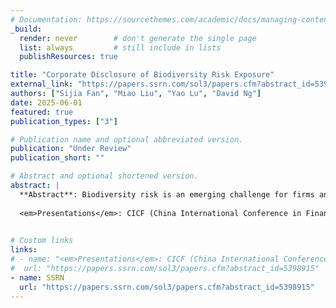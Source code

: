 ```yaml
---
# Documentation: https://sourcethemes.com/academic/docs/managing-content/
_build:
  render: never        # don't generate the single page
  list: always         # still include in lists
  publishResources: true

title: "Corporate Disclosure of Biodiversity Risk Exposure"
external_link: "https://papers.ssrn.com/sol3/papers.cfm?abstract_id=5398915"
authors: ["Sijia Fan", "Miao Liu", "Yao Lu", "David Ng"]
date: 2025-06-01
featured: true
publication_types: ["3"]

# Publication name and optional abbreviated version.
publication: "Under Review"
publication_short: ""

# Abstract and optional shortened version.
abstract: |
  **Abstract**: Biodiversity risk is an emerging challenge for firms and a growing concern for investors. We evaluate how companies disclose biodiversity risk exposure in their 10-K filings and how these disclosures shape investor perceptions. Using a two-step approach that combines natural language processing and large language models, we identify and classify voluntary disclosure of exposure to biodiversity risk as either direct (explicit acknowledgments of exposure) or indirect (implied exposure embedded in business discussions). We find that firms are more likely to disclose biodiversity risk exposure, particularly through direct disclosure, when institutional ownership is higher and when local stakeholder pressure intensifies. While managers tend to issue direct disclosures in response to information demand, investors react more strongly to indirect disclosures, especially when these disclosures appear for the first time. This divergence underscores a tension in disclosure preferences for exposure to emerging and rapidly evolving risks such as biodiversity: managers prioritize "reliability" and disclose only when confident, whereas investors value "relevance" and respond more strongly to timely, even if less definitive, signals.
  
  <em>Presentations</em>: CICF (China International Conference in Finance) 2025; SMU SOAR Accounting Symposium 2024*; 2024 HKUST Conference Accounting Research Symposium*; Cornell Accounting Brown Bag*
  

# Custom links
links:
# - name: "<em>Presentations</em>: CICF (China International Conference in Finance) 2025; SMU SOAR Accounting Symposium 2024*; 2024 HKUST Conference Accounting Research Symposium*; Cornell Accounting Brown Bag*"
#  url: "https://papers.ssrn.com/sol3/papers.cfm?abstract_id=5398915"
- name: SSRN
  url: "https://papers.ssrn.com/sol3/papers.cfm?abstract_id=5398915"
---
```

